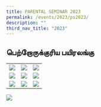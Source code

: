```yaml
---
title: PARENTAL SEMINAR 2023
permalink: /events/2023/ps2023/
description: ""
third_nav_title: "2023"
---
```

## பெற்றோருக்குரிய பயிரலங்கு

|  | | |
| -------- | -------- | -------- |
|  ![](/images/PS2023/ps5.jpg)   |  ![](/images/PS2023/ps2.jpg)   |  ![](/images/PS2023/ps4.jpg)   |
|  ![](/images/PS2023/ps6.jpg)   |  ![](/images/PS2023/ps8.jpg)   |  ![](/images/PS2023/ps7.jpg)   |
|  ![](/images/PS2023/ps10.jpg)   |  ![](/images/PS2023/ps3.jpg)   |  ![](/images/PS2023/ps9.jpg)   |

![](/images/PS2023/ps1.jpg)

<img alt="" src="/images/Upcoming/parentalseminar.jpeg">
